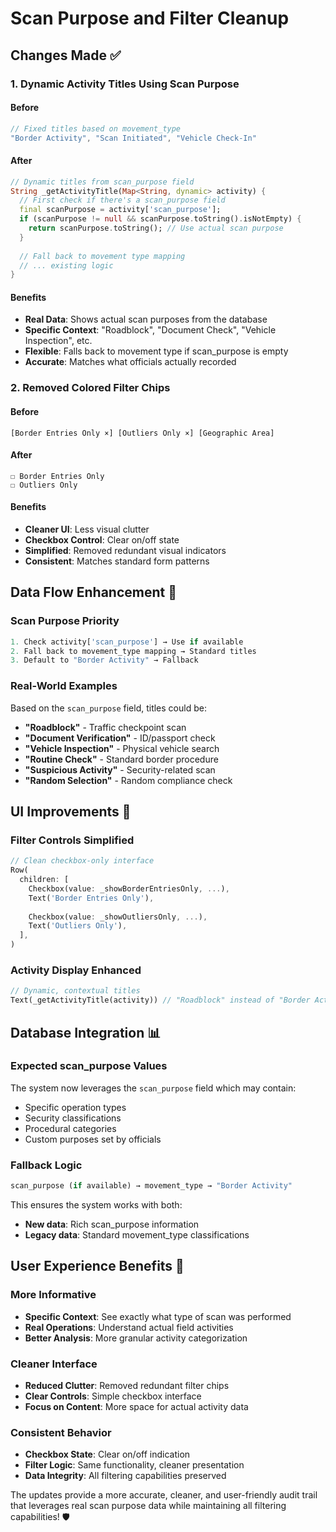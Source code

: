 # Scan Purpose and Filter Cleanup

## Changes Made ✅

### 1. **Dynamic Activity Titles Using Scan Purpose**

#### **Before**
```dart
// Fixed titles based on movement_type
"Border Activity", "Scan Initiated", "Vehicle Check-In"
```

#### **After**
```dart
// Dynamic titles from scan_purpose field
String _getActivityTitle(Map<String, dynamic> activity) {
  // First check if there's a scan_purpose field
  final scanPurpose = activity['scan_purpose'];
  if (scanPurpose != null && scanPurpose.toString().isNotEmpty) {
    return scanPurpose.toString(); // Use actual scan purpose
  }
  
  // Fall back to movement type mapping
  // ... existing logic
}
```

#### **Benefits**
- **Real Data**: Shows actual scan purposes from the database
- **Specific Context**: "Roadblock", "Document Check", "Vehicle Inspection", etc.
- **Flexible**: Falls back to movement type if scan_purpose is empty
- **Accurate**: Matches what officials actually recorded

### 2. **Removed Colored Filter Chips**

#### **Before**
```
[Border Entries Only ×] [Outliers Only ×] [Geographic Area]
```

#### **After**
```
☐ Border Entries Only
☐ Outliers Only
```

#### **Benefits**
- **Cleaner UI**: Less visual clutter
- **Checkbox Control**: Clear on/off state
- **Simplified**: Removed redundant visual indicators
- **Consistent**: Matches standard form patterns

## Data Flow Enhancement 🔧

### **Scan Purpose Priority**
```dart
1. Check activity['scan_purpose'] → Use if available
2. Fall back to movement_type mapping → Standard titles
3. Default to "Border Activity" → Fallback
```

### **Real-World Examples**
Based on the `scan_purpose` field, titles could be:
- **"Roadblock"** - Traffic checkpoint scan
- **"Document Verification"** - ID/passport check
- **"Vehicle Inspection"** - Physical vehicle search
- **"Routine Check"** - Standard border procedure
- **"Suspicious Activity"** - Security-related scan
- **"Random Selection"** - Random compliance check

## UI Improvements 🎨

### **Filter Controls Simplified**
```dart
// Clean checkbox-only interface
Row(
  children: [
    Checkbox(value: _showBorderEntriesOnly, ...),
    Text('Border Entries Only'),
    
    Checkbox(value: _showOutliersOnly, ...),
    Text('Outliers Only'),
  ],
)
```

### **Activity Display Enhanced**
```dart
// Dynamic, contextual titles
Text(_getActivityTitle(activity)) // "Roadblock" instead of "Border Activity"
```

## Database Integration 📊

### **Expected scan_purpose Values**
The system now leverages the `scan_purpose` field which may contain:
- Specific operation types
- Security classifications  
- Procedural categories
- Custom purposes set by officials

### **Fallback Logic**
```dart
scan_purpose (if available) → movement_type → "Border Activity"
```

This ensures the system works with both:
- **New data**: Rich scan_purpose information
- **Legacy data**: Standard movement_type classifications

## User Experience Benefits 🚀

### **More Informative**
- **Specific Context**: See exactly what type of scan was performed
- **Real Operations**: Understand actual field activities
- **Better Analysis**: More granular activity categorization

### **Cleaner Interface**
- **Reduced Clutter**: Removed redundant filter chips
- **Clear Controls**: Simple checkbox interface
- **Focus on Content**: More space for actual activity data

### **Consistent Behavior**
- **Checkbox State**: Clear on/off indication
- **Filter Logic**: Same functionality, cleaner presentation
- **Data Integrity**: All filtering capabilities preserved

The updates provide a more accurate, cleaner, and user-friendly audit trail that leverages real scan purpose data while maintaining all filtering capabilities! 🛡️